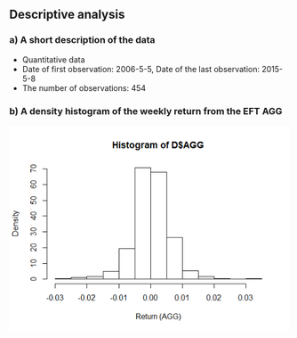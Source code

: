 

## Descriptive analysis

### a) A short description of the data

- Quantitative data
- Date of first observation: 2006-5-5, Date of the last observation: 2015-5-8
- The number of observations: 454

### b) A density histogram of the weekly return from the EFT AGG

<!--But why density? Is it not more clear with frequency?-->

![](images/histogram_agg.png)
